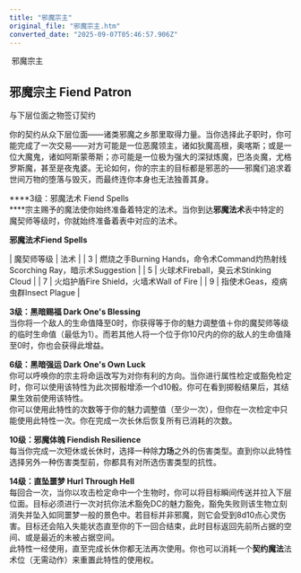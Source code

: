 ```yaml
---
title: "邪魔宗主"
original_file: "邪魔宗主.htm"
converted_date: "2025-09-07T05:46:57.906Z"
---
```


﻿ 邪魔宗主  

## **邪魔宗主 Fiend Patron**

与下层位面之物签订契约

你的契约从众下层位面——诸类邪魔之乡那里取得力量。当你选择此子职时，你可能完成了一次交易——对方可能是一位恶魔领主，诸如狄魔高根，奥喀斯；或是一位大魔鬼，诸如阿斯蒙蒂斯；亦可能是一位极为强大的深狱炼魔，巴洛炎魔，尤格罗斯魔，甚至是夜鬼婆。无论如何，你的宗主的目标都是邪恶的——邪魔们追求着世间万物的堕落与毁灭，而最终连你本身也无法独善其身。

****3级：邪魔法术 Fiend Spells  
****宗主赐予的魔法使你始终准备着特定的法术。当你到达**邪魔法术**表中特定的魔契师等级时，你就始终准备着表中对应的法术。

**邪魔法术Fiend Spells**

| 魔契师等级 | 法术 |
| 3 | 燃烧之手Burning Hands，命令术Command灼热射线Scorching Ray，暗示术Suggestion |
| 5 | 火球术Fireball，臭云术Stinking Cloud |
| 7 | 火焰护盾Fire Shield，火墙术Wall of Fire |
| 9 | 指使术Geas，疫病虫群Insect Plague |

****3级：黑暗赐福 Dark One's Blessing****  
当你将一个敌人的生命值降至0时，你获得等于你的魅力调整值＋你的魔契师等级的临时生命值（最低为1）。而若其他人将一个位于你10尺内的你的敌人的生命值降至0时，你也会获得此增益。

****6级：黑暗强运 Dark One's Own Luck****  
你可以呼唤你的宗主将命运改写为对你有利的方向。当你进行属性检定或豁免检定时，你可以使用该特性为此次掷骰增添一个d10骰。你可在看到掷骰结果后，其结果生效前使用该特性。  
你可以使用此特性的次数等于你的魅力调整值（至少一次），但你在一次检定中只能使用此特性一次。你在完成一次长休后恢复所有已消耗的次数。

****10级：邪魔体魄 Fiendish Resilience****  
每当你完成一次短休或长休时，选择一种除**力场**之外的伤害类型。直到你以此特性选择另外一种伤害类型前，你都具有对所选伤害类型的抗性。

****14级：直坠噩梦 Hurl Through Hell****  
每回合一次，当你以攻击检定命中一个生物时，你可以将目标瞬间传送并拉入下层位面。目标必须进行一次对抗你法术豁免DC的魅力豁免，豁免失败则该生物立刻消失并坠入如同噩梦一般的景色中。若目标并非邪魔，则它会受到8d10点心灵伤害。目标还会陷入失能状态直至你的下一回合结束，此时目标返回先前所占据的空间、或是最近的未被占据空间。  
此特性一经使用，直至完成长休你都无法再次使用。你也可以消耗一个**契约魔法**法术位（无需动作）来重置此特性的使用权。